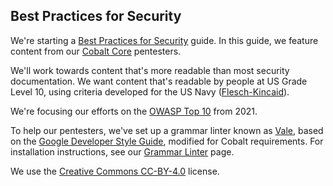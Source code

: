 ## Best Practices for Security

We're starting a [Best Practices for Security](./content/en/BestPractices/_index.md) guide. In
this guide, we feature content from our [Cobalt Core](https://cobalt.io/our-pentesters) pentesters.

We'll work towards content that's more readable than most security documentation. We want
content that's readable by people at US Grade Level 10, using criteria developed
for the US Navy ([Flesch-Kincaid](https://en.wikipedia.org/wiki/Flesch%E2%80%93Kincaid_readability_tests)).

<!-- While I don't like to cite Wikipedia, all other sources I've found sell specific products -->

We're focusing our efforts on the [OWASP Top 10](https://owasp.org/Top10/) from 2021.

To help our pentesters, we've set up a grammar linter known as
[Vale](https://errata.ai/vale-server/), based on the [Google Developer Style
Guide](https://developers.google.com/style/), modified for Cobalt requirements. For
installation instructions, see our [Grammar Linter](./GrammarLinter.md) page.

We use the [Creative Commons CC-BY-4.0](https://creativecommons.org/licenses/by/4.0/) license.